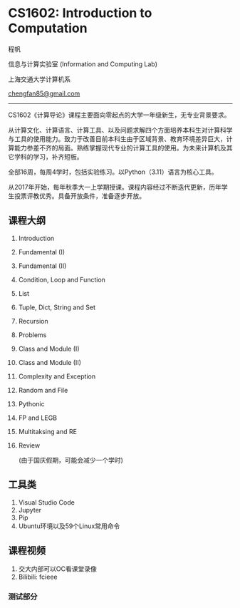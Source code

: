 # CS1602: Introduction to Computation
程帆

信息与计算实验室 (Information and Computing Lab)

上海交通大学计算机系

chengfan85@gmail.com

---

CS1602《计算导论》课程主要面向零起点的大学一年级新生，无专业背景要求。

从计算文化、计算语言、计算工具、以及问题求解四个方面培养本科生对计算科学与工具的使用能力。致力于改善目前本科生由于区域背景、教育环境差异巨大，计算能力参差不齐的局面。熟练掌握现代专业的计算工具的使用。为未来计算机及其它学科的学习，补齐短板。

全部16周，每周4学时，包括实验练习。以Python（3.11）语言为核心工具。

从2017年开始，每年秋季大一上学期授课。课程内容经过不断迭代更新，历年学生投票评教优秀。具备开放条件，准备逐步开放。

## 课程大纲 

1. Introduction

2. Fundamental (I)

3. Fundamental (II)

4. Condition, Loop and Function

5. List

6. Tuple, Dict, String and Set

7. Recursion

8. Problems

9. Class and Module (I)

10. Class and Module (II)

11. Complexity and Exception

12. Random and File

13. Pythonic

14. FP and LEGB

15. Multitaksing and RE

16. Review

    (由于国庆假期，可能会减少一个学时)

## 工具类

1. Visual Studio Code
2. Jupyter
3. Pip
4. Ubuntu环境以及59个Linux常用命令

## 课程视频

1. 交大内部可以OC看课堂录像
2. Bilibili: fcieee

### 测试部分


